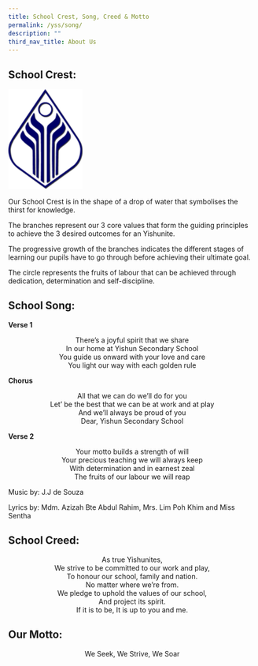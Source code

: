 ```yaml
---
title: School Crest, Song, Creed & Motto
permalink: /yss/song/
description: ""
third_nav_title: About Us
---
```




School Crest:
-------------
<img src="/images/school-crest1.png" style="width:30%">

Our School Crest is in the shape of a drop of water that symbolises the thirst for knowledge.


The branches represent our 3 core values that form the guiding principles to achieve the 3 desired outcomes for an Yishunite.


The progressive growth of the branches indicates the different stages of learning our pupils have to go through before achieving their ultimate goal.


The circle represents the fruits of labour that can be achieved through dedication, determination and self-discipline.

School Song:
------------

**Verse 1**

<center>
There’s a joyful spirit that we share
<br>In our home at Yishun Secondary School 
<br>You guide us onward with your love and care
<br>You light our way with each golden rule
</center>

**Chorus**

<center>
All that we can do we’ll do for you
<br>Let’ be the best that we can be at work and at play
<br>And we’ll always be proud of you
 <br>Dear, Yishun Secondary School
</center>
  

**Verse 2**

<center>
Your motto builds a strength of will
<br>Your precious teaching we will always keep
<br>With determination and in earnest zeal
<br>The fruits of our labour we will reap
</center>
  

Music by: J.J de Souza

Lyrics by: Mdm. Azizah Bte Abdul Rahim, Mrs. Lim Poh Khim and Miss Sentha

School Creed:
-------------
<center>
As true Yishunites,
<br>We strive to be committed to our work and play,
<br>To honour our school, family and nation.
<br>No matter where we’re from.
<br>We pledge to uphold the values of our school,
<br>And project its spirit.
<br>If it is to be, It is up to you and me.
</center>	
	
Our Motto:
----------

<center>We Seek, We Strive, We Soar</center>